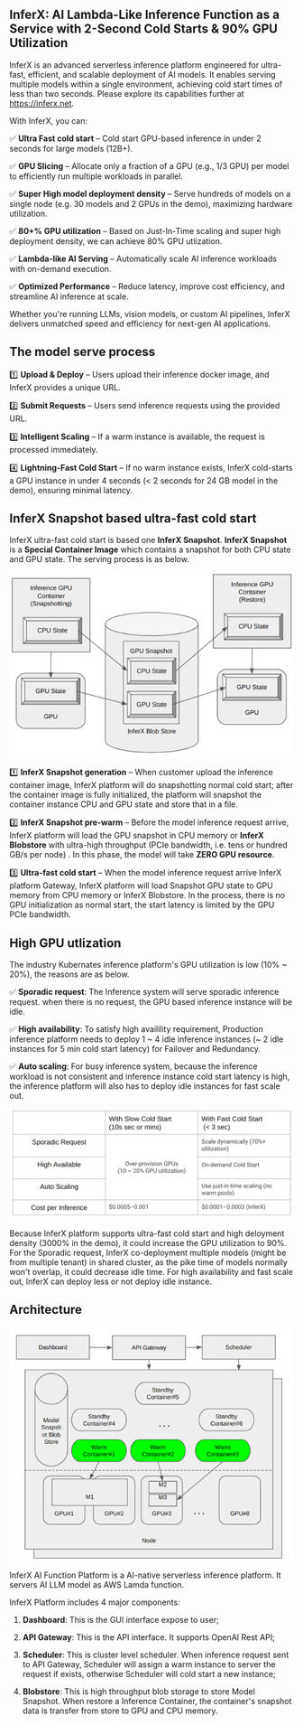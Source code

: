 
## InferX: AI Lambda-Like Inference Function as a Service with 2-Second Cold Starts & 90% GPU Utilization
InferX is an advanced serverless inference platform engineered for ultra-fast, efficient, and scalable deployment of AI models. It enables serving multiple models within a single environment, achieving cold start times of less than two seconds. Please explore its capabilities further at https://inferx.net.

With InferX, you can:

✅ **Ultra Fast cold start** – Cold start GPU-based inference in under 2 seconds for large models (12B+).

✅ **GPU Slicing** – Allocate only a fraction of a GPU (e.g., 1/3 GPU) per model to efficiently run multiple workloads in parallel.

✅ **Super High model deployment density** – Serve hundreds of models on a single node (e.g. 30 models and 2 GPUs in the demo), maximizing hardware utilization.

✅ **80+% GPU utilization** – Based on Just-In-Time scaling and super high deployment density, we can achieve 80% GPU utlization.

✅ **Lambda-like AI Serving** – Automatically scale AI inference workloads with on-demand execution.

✅ **Optimized Performance** – Reduce latency, improve cost efficiency, and streamline AI inference at scale.

Whether you're running LLMs, vision models, or custom AI pipelines, InferX delivers unmatched speed and efficiency for next-gen AI applications.

## The model serve process

1️⃣ **Upload & Deploy** – Users upload their inference docker image, and InferX provides a unique URL.

2️⃣ **Submit Requests** – Users send inference requests using the provided URL.

3️⃣ **Intelligent Scaling** – If a warm instance is available, the request is processed immediately.

4️⃣ **Lightning-Fast Cold Start** – If no warm instance exists, InferX cold-starts a GPU instance in under 4 seconds (&lt; 2 seconds for 24 GB model in the demo), ensuring minimal latency.

## InferX Snapshot based ultra-fast cold start 

InferX ultra-fast cold start is based one **InferX Snapshot**. **InferX Snapshot** is a **Special Container Image** which contains a snapshot for both CPU state and GPU state. The serving process is as below.

![Snapshot](doc/GPUSnapshot.png)

1️⃣ **InferX Snapshot generation** – When customer upload the inference container image, InferX platform will do snapshotting normal cold start; after the container image is fully initialized, the platform will snapshot the container instance CPU and GPU state and store that in a file.

2️⃣ **InferX Snapshot pre-warm** – Before the model inference request arrive, InferX platform will load the GPU snapshot in CPU memory or **InferX Blobstore** with ultra-high throughput (PCIe bandwidth, i.e. tens or hundred GB/s per node) . In this phase, the model will take **ZERO GPU resource**.

3️⃣ **Ultra-fast cold start** – When the model inference request arrive InferX platform Gateway, InferX platform will load Snapshot GPU state to GPU memory from CPU memory or InferX Blobstore. In the process, there is no GPU initialization as normal start, the start latency is limited by the GPU PCIe bandwidth. 

## High GPU utlization

The industry Kubernates inference platform's GPU utilization is low (10% ~ 20%), the reasons are as below.

✅  **Sporadic request**: The Inference system will serve sporadic inference request. when there is no request, the GPU based inference instance will be idle.

✅  **High availability**: To satisfy high availility requirement, Production inference platform needs to deploy 1 ~ 4 idle inference instances (~ 2 idle instances for 5 min cold start latency) for Failover and Redundancy.

✅  **Auto scaling**: For busy inference system, because the inference workload is not consistent and inference instance cold start latency is high, the inference platform will also has to deploy idle instances for fast scale out.

![Comparison](doc/comparison.png)


Because InferX platform supports ultra-fast cold start and high deloyment density (3000% in the demo), it could increase the GPU utilization to 90%. For the Sporadic request, InferX co-deployment multiple models (might be from multiple tenant) in shared cluster, as the pike time of models normally won't overlap, it could decrease idle time. For high availability and fast scale out, InferX can deploy less or not deploy idle instance.

## Architecture

![Snapshot](doc/architect.png)

InferX AI Function Platform is a AI-native serverless inference platform. It servers AI LLM model as AWS Lamda function. 

InferX Platform includes 4 major components:

1. **Dashboard**: This is the GUI interface expose to user;

2. **API Gateway**: This is the API interface. It supports OpenAI Rest API;

3. **Scheduler**: This is cluster level scheduler. When inference request sent to API Gateway, Scheduler will assign a warm instance to server the request if exists, otherwise Scheduler will cold start a new instance;

4. **Blobstore**: This is high throughput blob storage to store Model Snapshot. When restore a Inference Container, the container's snapshot data is transfer from store to GPU and CPU memory.
